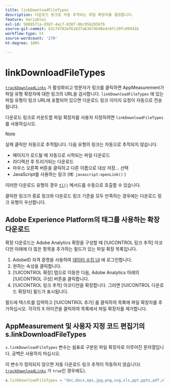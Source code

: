 ```yaml
---
title: linkDownloadFileTypes
description: 다운로드 링크로 자동 추적되는 파일 확장자를 결정합니다.
feature: Variables
exl-id: 5089571a-d387-4ac7-838f-8bc95b2856fb
source-git-commit: b3c74782ef6183fa63674b98e4c0fc39fc09441b
workflow-type: ht
source-wordcount: '270'
ht-degree: 100%

---
```


# linkDownloadFileTypes

[`trackDownloadLinks`](trackdownloadlinks.md) 가 활성화되고 방문자가 링크를 클릭하면 AppMeasurement가 파일 유형 확장자에 대한 링크의 URL을 검사합니다. `linkDownloadFileTypes` 에 있는 파일 유형이 링크 URL에 포함되어 있으면 다운로드 링크 이미지 요청이 자동으로 전송됩니다.

다운로드 링크로 카운트할 파일 확장자를 사용자 지정하려면 `linkDownloadFileTypes` 를 사용하십시오.

>[!NOTE]
>
>실제 클릭만 자동으로 추적됩니다. 다음 유형의 링크는 자동으로 추적되지 않습니다.
>
>* 페이지가 로드될 때 자동으로 시작되는 파일 다운로드
>* 리디렉션 후 트리거되는 다운로드
>* 마우스 오른쪽 버튼을 클릭하고 다른 이름으로 대상 저장... 선택
>* JavaScript를 사용하는 링크 (예: `javascript:openLink()` )
>
>이러한 다운로드 유형의 경우 [`tl()`](../functions/tl-method.md) 메서드를 수동으로 호출할 수 있습니다.

클릭한 링크가 종료 링크와 다운로드 링크 기준을 모두 만족하는 경우에는 다운로드 링크 유형이 우선합니다.

## Adobe Experience Platform의 태그를 사용하는 확장 다운로드

확장 다운로드는 Adobe Analytics 확장을 구성할 때 [!UICONTROL 링크 추적] 아코디언 아래에 더 많은 항목을 추가하는 필드가 있는 파일 확장 목록입니다.

1. AdobeID 자격 증명을 사용하여 [데이터 수집 UI](https://experience.adobe.com/data-collection) 에 로그인합니다.
2. 원하는 속성을 클릭합니다.
3.  [!UICONTROL 확장] 탭으로 이동한 다음, Adobe Analytics 아래의 [!UICONTROL 구성] 버튼을 클릭합니다.
4.  [!UICONTROL 링크 추적] 아코디언을 확장합니다. 그러면 [!UICONTROL  다운로드 확장자] 필드가 표시됩니다.

필드에 텍스트를 입력하고 [!UICONTROL 추가] 를 클릭하여 목록에 파일 확장자를 추가하십시오. 각각의 X 아이콘을 클릭하여 목록에서 파일 확장자를 제거합니다.

## AppMeasurement 및 사용자 지정 코드 편집기의 s.linkDownloadFileTypes

 `s.linkDownloadFileTypes` 변수는 쉼표로 구분된 파일 확장자로 이루어진 문자열입니다. 공백은 사용하지 마십시오.

이 변수가 정의되지 않으면 자동 다운로드 링크 추적이 작동하지 않습니다( [`trackDownloadLinks`](trackdownloadlinks.md) 가 `true`인 경우에도).

```js
s.linkDownloadFileTypes = "doc,docx,eps,jpg,png,svg,xls,ppt,pptx,pdf,xlsx,tab,csv,zip,txt,vsd,vxd,xml,js,css,rar,exe,wma,mov,avi,wmv,mp3,wav,m4v";
```
